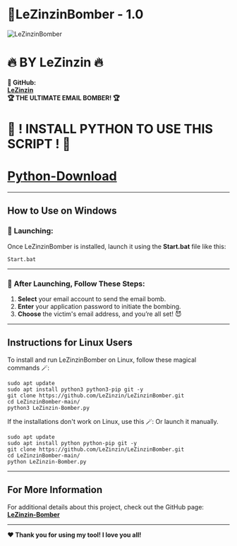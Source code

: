 # **👾LeZinzinBomber - 1.0**
![LeZinzinBomber](https://github.com/user-attachments/assets/9db9efff-8d9f-4bc2-85f6-a803d9af7042)


# **🔥 BY LeZinzin 🔥**

**👾 GitHub:**  
**[LeZinzin](https://github.com/LeZinzin)**  
**🏆 THE ULTIMATE EMAIL BOMBER! 🏆**

# **🔧 ! INSTALL PYTHON TO USE THIS SCRIPT ! 🔧**
# **[Python-Download](https://www.python.org/downloads/)**
---

## **How to Use on Windows**

### 🚀 **Launching:**  
Once LeZinzinBomber is installed, launch it using the **Start.bat** file like this: 

```
Start.bat
```

---

### 📩 **After Launching, Follow These Steps:**

1. **Select** your email account to send the email bomb.
2. **Enter** your application password to initiate the bombing.
3. **Choose** the victim's email address, and you’re all set! 😈

---

## **Instructions for Linux Users**

To install and run LeZinzinBomber on Linux, follow these magical commands 🪄:

```
sudo apt update
sudo apt install python3 python3-pip git -y
git clone https://github.com/LeZinzin/LeZinzinBomber.git
cd LeZinzinBomber-main/
python3 LeZinzin-Bomber.py
```
If the installations don't work on Linux, use this 🪄:
Or launch it manually.
```
sudo apt update
sudo apt install python python-pip git -y
git clone https://github.com/LeZinzin/LeZinzinBomber.git
cd LeZinzinBomber-main/
python LeZinzin-Bomber.py
```

---

## **For More Information**

For additional details about this project, check out the GitHub page:  
**[LeZinzin-Bomber](https://github.com/LeZinzin)**

---

**❤️ Thank you for using my tool! I love you all!**  
